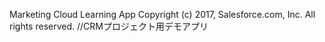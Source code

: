 Marketing Cloud Learning App
Copyright (c) 2017, Salesforce.com, Inc.
All rights reserved.
//CRMプロジェクト用デモアプリ
